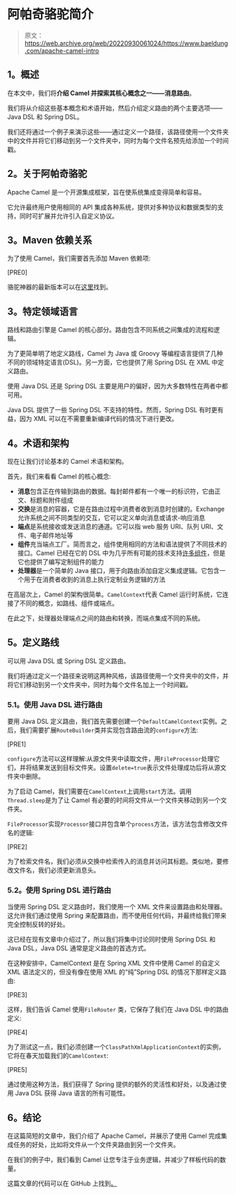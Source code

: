 # 阿帕奇骆驼简介

> 原文：<https://web.archive.org/web/20220930061024/https://www.baeldung.com/apache-camel-intro>

## **1。概述**

在本文中，我们将**介绍 Camel 并探索其核心概念之一——消息路由**。

我们将从介绍这些基本概念和术语开始，然后介绍定义路由的两个主要选项——Java DSL 和 Spring DSL。

我们还将通过一个例子来演示这些——通过定义一个路径，该路径使用一个文件夹中的文件并将它们移动到另一个文件夹中，同时为每个文件名预先给添加一个时间戳。

## **2。关于阿帕奇骆驼**

Apache Camel 是一个开源集成框架，旨在使系统集成变得简单和容易。

它允许最终用户使用相同的 API 集成各种系统，提供对多种协议和数据类型的支持，同时可扩展并允许引入自定义协议。

## **3。Maven 依赖关系**

为了使用 Camel，我们需要首先添加 Maven 依赖项:

[PRE0]

骆驼神器的最新版本可以在[这里](https://web.archive.org/web/20220706210227/https://search.maven.org/classic/#search%7Cga%7C1%7Cg%3A%22org.apache.camel%22)找到。

## **3。特定领域语言**

路线和路由引擎是 Camel 的核心部分。路由包含不同系统之间集成的流程和逻辑。

为了更简单明了地定义路线，Camel 为 Java 或 Groovy 等编程语言提供了几种不同的领域特定语言(DSL)。另一方面，它也提供了用 Spring DSL 在 XML 中定义路由。

使用 Java DSL 还是 Spring DSL 主要是用户的偏好，因为大多数特性在两者中都可用。

Java DSL 提供了一些 Spring DSL 不支持的特性。然而，Spring DSL 有时更有益，因为 XML 可以在不需要重新编译代码的情况下进行更改。

## **4。术语和架构**

现在让我们讨论基本的 Camel 术语和架构。

首先，我们来看看 Camel 的核心概念:

*   **消息**包含正在传输到路由的数据。每封邮件都有一个唯一的标识符，它由正文、标题和附件组成
*   **交换**是消息的容器，它是在路由过程中消费者收到消息时创建的。Exchange 允许系统之间不同类型的交互，它可以定义单向消息或请求-响应消息
*   **端点**是系统接收或发送消息的通道。它可以指 web 服务 URI、队列 URI、文件、电子邮件地址等
*   **组件**充当端点工厂。简而言之，组件使用相同的方法和语法提供了不同技术的接口。Camel 已经在它的 DSL 中为几乎所有可能的技术支持[许多组件](https://web.archive.org/web/20220706210227/https://camel.apache.org/components.html)，但是它也提供了编写定制组件的能力
*   **处理器**是一个简单的 Java 接口，用于向路由添加自定义集成逻辑。它包含一个用于在消费者收到的消息上执行定制业务逻辑的方法

在高层次上，Camel 的架构很简单。`CamelContext`代表 Camel 运行时系统，它连接了不同的概念，如路线、组件或端点。

在此之下，处理器处理端点之间的路由和转换，而端点集成不同的系统。

## **5。定义路线**

可以用 Java DSL 或 Spring DSL 定义路由。

我们将通过定义一个路径来说明这两种风格，该路径使用一个文件夹中的文件，并将它们移动到另一个文件夹中，同时为每个文件名加上一个时间戳。

### **5.1。使用 Java DSL 进行路由**

要用 Java DSL 定义路由，我们首先需要创建一个`DefaultCamelContext`实例。之后，我们需要扩展`RouteBuilder`类并实现包含路由流的`configure`方法:

[PRE1]

`configure`方法可以这样理解:从源文件夹中读取文件，用`FileProcessor`处理它们，并将结果发送到目标文件夹。设置`delete=true`表示文件处理成功后将从源文件夹中删除。

为了启动 Camel，我们需要在`CamelContext`上调用`start`方法。调用`Thread.sleep`是为了让 Camel 有必要的时间将文件从一个文件夹移动到另一个文件夹。

`FileProcessor`实现`Processor`接口并包含单个`process`方法，该方法包含修改文件名的逻辑:

[PRE2]

为了检索文件名，我们必须从交换中检索传入的消息并访问其标题。类似地，要修改文件名，我们必须更新消息头。

### 5.2。使用 Spring DSL 进行路由

当使用 Spring DSL 定义路由时，我们使用一个 XML 文件来设置路由和处理器。这允许我们通过使用 Spring 来配置路由，而不使用任何代码，并最终给我们带来完全控制反转的好处。

这已经在现有文章中介绍过了，所以我们将集中讨论同时使用 Spring DSL 和 Java DSL，Java DSL 通常是定义路由的首选方式。

在这种安排中，CamelContext 是在 Spring XML 文件中使用 Camel 的自定义 XML 语法定义的，但没有像在使用 XML 的“纯”Spring DSL 的情况下那样定义路由:

[PRE3]

这样，我们告诉 Camel 使用`FileRouter` 类，它保存了我们在 Java DSL 中的路由定义:

[PRE4]

为了测试这一点，我们必须创建一个`ClassPathXmlApplicationContext`的实例，它将在春天加载我们的`CamelContext`:

[PRE5]

通过使用这种方法，我们获得了 Spring 提供的额外的灵活性和好处，以及通过使用 Java DSL 获得 Java 语言的所有可能性。

## **6。结论**

在这篇简短的文章中，我们介绍了 Apache Camel，并展示了使用 Camel 完成集成任务的好处，比如将文件从一个文件夹路由到另一个文件夹。

在我们的例子中，我们看到 Camel 让您专注于业务逻辑，并减少了样板代码的数量。

这篇文章的代码可以在 GitHub 上找到[。](https://web.archive.org/web/20220706210227/https://github.com/eugenp/tutorials/tree/master/spring-apache-camel)